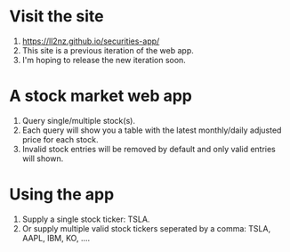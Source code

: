 # Visit the site
1. https://ll2nz.github.io/securities-app/
2. This site is a previous iteration of the web app.
3. I'm hoping to release the new iteration soon.

# A stock market web app
1. Query single/multiple stock(s).
2. Each query will show you a table with the latest monthly/daily adjusted price for each stock.
3. Invalid stock entries will be removed by default and only valid entries will shown.

# Using the app
1. Supply a single stock ticker: TSLA.
2. Or supply multiple valid stock tickers seperated by a comma: TSLA, AAPL, IBM, KO, ....
